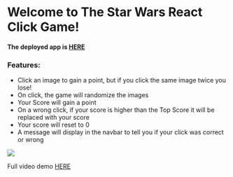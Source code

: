 <h1>Welcome to The Star Wars React Click Game!</h1>
<h4>The deployed app is <a href="https://mern-socket-click.herokuapp.com/">HERE</a>
<h3>Features:</h3>
<ul>
  <li>Click an image to gain a point, but if you click the same image twice you lose!</li>
  <li>On click, the game will randomize the images</li>
  <li>Your Score will gain a point</li>
  <li>On a wrong click, if your score is higher than the Top Score it will be replaced with your score</li>
  <li>Your score will reset to 0</li>
  <li>A message will display in the navbar to tell you if your click was correct or wrong</li>
    </ul>
<img src ="https://media.giphy.com/media/l3diRp2Qpt3ul2cRW/giphy.gif"/>
<p>Full video demo <a href="https://youtu.be/0aSNQtfP7hQ">HERE</a>
